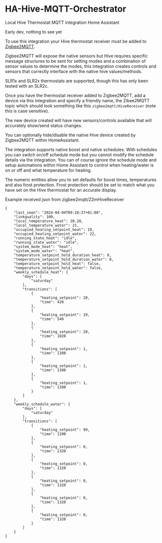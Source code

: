 # HA-Hive-MQTT-Orchestrator
Local Hive Thermostat MQTT integration Home Assistant

Early dev, nothing to see yet

To use this integration your Hive thermostat receiver must be added to [Zigbee2MQTT](https://www.zigbee2mqtt.io/supported-devices/#v=Hive).

Zigbee2MQTT will expose the native sensors but Hive requires specific message structures to be sent for setting modes and a combination of sensor values to determine the modes, this integration creates controls and sensors that correctly interface with the native hive values/methods.

SLR1x and SLR2x thermostats are supported, though this has only been tested with an SLR2c.

Once you have the thermostat receiver added to Zigbee2MQTT, add a device via this integration and specify a friendly name, the Zibee2MQTT topic which should look something like this `zigbee2mqtt/HiveReceiver` (note this is case sensitive).

The new device created will have new sensors/controls available that will accurately show/send status changes.

You can optionally hide/disable the native Hive device created by Zigbee2MQTT within HomeAssistant.

The integration supports native boost and native schedules. With schedules you can switch on/off schedule mode but you cannot modify the schedule details via the integration. You can of course ignore the schedule mode and setup automations within Home Assistant to control when heating/water is on or off and what temperature for heating.

The numeric entities allow you to set defaults for boost times, temperatures and also frost protection. Frost protection should be set to match what you have set on the Hive thermostat for an accurate display.


Example received json from zigbee2mqtt/Z2mHiveReceiver
```
{
    "last_seen": "2024-04-04T09:18:37+01:00",
    "linkquality": 109,
    "local_temperature_heat": 20.28,
    "local_temperature_water": 21,
    "occupied_heating_setpoint_heat": 19,
    "occupied_heating_setpoint_water": 22,
    "running_state_heat": "idle",
    "running_state_water": "idle",
    "system_mode_heat": "heat",
    "system_mode_water": "heat",
    "temperature_setpoint_hold_duration_heat": 0,
    "temperature_setpoint_hold_duration_water": 0,
    "temperature_setpoint_hold_heat": false,
    "temperature_setpoint_hold_water": false,
    "weekly_schedule_heat": {
        "days": [
            "saturday"
        ],
        "transitions": [
            {
                "heating_setpoint": 20,
                "time": 420
            },
            {
                "heating_setpoint": 19,
                "time": 540
            },
            {
                "heating_setpoint": 20,
                "time": 1020
            },
            {
                "heating_setpoint": 1,
                "time": 1380
            },
            {
                "heating_setpoint": 1,
                "time": 1380
            },
            {
                "heating_setpoint": 1,
                "time": 1380
            }
        ]
    },
    "weekly_schedule_water": {
        "days": [
            "saturday"
        ],
        "transitions": [
            {
                "heating_setpoint": 99,
                "time": 1200
            },
            {
                "heating_setpoint": 0,
                "time": 1320
            },
            {
                "heating_setpoint": 0,
                "time": 1320
            },
            {
                "heating_setpoint": 0,
                "time": 1320
            },
            {
                "heating_setpoint": 0,
                "time": 1320
            },
            {
                "heating_setpoint": 0,
                "time": 1320
            }
        ]
    }
}
```
